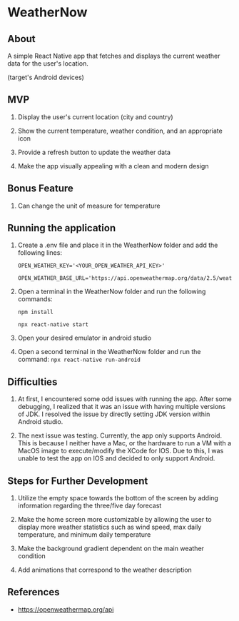# WeatherNow
## About

A simple React Native app that fetches and displays the current weather data for the user's location.

(target's Android devices)

## MVP

1. Display the user's current location (city and country)

2. Show the current temperature, weather condition, and an appropriate icon

3. Provide a refresh button to update the weather data

4. Make the app visually appealing with a clean and modern design

## Bonus Feature

1. Can change the unit of measure for temperature

## Running the application

1. Create a .env file and place it in the WeatherNow folder and add the following lines:

       OPEN_WEATHER_KEY='<YOUR_OPEN_WEATHER_API_KEY>'
  
       OPEN_WEATHER_BASE_URL='https://api.openweathermap.org/data/2.5/weather'
  
2. Open a terminal in the WeatherNow folder and run the following commands:

       npm install
  
       npx react-native start
       
3. Open your desired emulator in android studio

4. Open a second terminal in the WeatherNow folder and run the command: `npx react-native run-android `

## Difficulties

1. At first, I encountered some odd issues with running the app. After some debugging, I realized that it was an issue with having multiple versions of JDK. I resolved the issue by directly setting JDK version within Android studio. 

2. The next issue was testing. Currently, the app only supports Android. This is because I neither have a Mac, or the hardware to run a VM with a MacOS image to execute/modify the XCode for IOS. Due to this, I was unable to test the app on IOS and decided to only support Android.

## Steps for Further Development

1. Utilize the empty space towards the bottom of the screen by adding information regarding the three/five day forecast

2. Make the home screen more customizable by allowing the user to display more weather statistics such as wind speed, max daily temperature, and minimum daily temperature 

3. Make the background gradient dependent on the main weather condition

4. Add animations that correspond to the weather description

## References

* https://openweathermap.org/api
